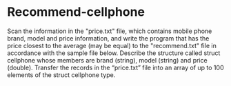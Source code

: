 # Recommend-cellphone
Scan the information in the "price.txt" file, which contains mobile phone brand, model and price information, and write the program that has the price closest to the average (may be equal) to the "recommend.txt" file in accordance with the sample file below. Describe the structure called struct cellphone whose members are brand (string), model (string) and price (double). Transfer the records in the “price.txt” file into an array of up to 100 elements of the struct cellphone type.
